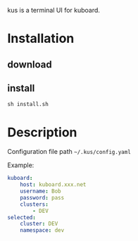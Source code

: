 kus is a terminal UI for kuboard.

# Installation

## download


## install
`sh install.sh`

# Description

Configuration file path `~/.kus/config.yaml`

Example:
```yaml
kuboard:
    host: kuboard.xxx.net
    username: Bob
    password: pass
    clusters:
        - DEV
selected:
    cluster: DEV
    namespace: dev
```
